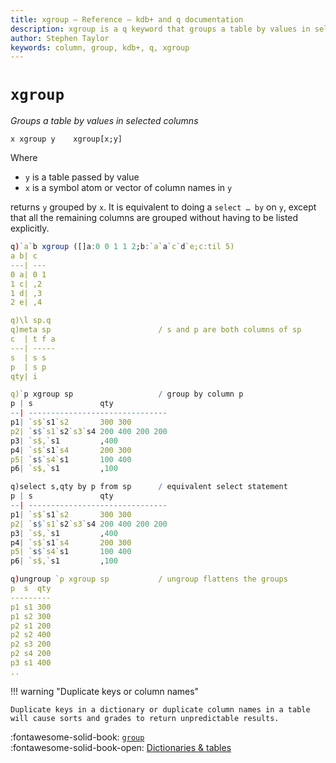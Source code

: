 ```yaml
---
title: xgroup – Reference – kdb+ and q documentation
description: xgroup is a q keyword that groups a table by values in selected columns.
author: Stephen Taylor
keywords: column, group, kdb+, q, xgroup
---
```

# `xgroup`




_Groups a table by values in selected columns_

```syntax
x xgroup y    xgroup[x;y]
```

Where

-   `y` is a table passed by value
-   `x` is a symbol atom or vector of column names in `y`

returns `y` grouped by `x`.
It is equivalent to doing a `select … by` on `y`, except that all the remaining columns are grouped without having to be listed explicitly.

```q
q)`a`b xgroup ([]a:0 0 1 1 2;b:`a`a`c`d`e;c:til 5)
a b| c
---| ---
0 a| 0 1
1 c| ,2
1 d| ,3
2 e| ,4

q)\l sp.q
q)meta sp                        / s and p are both columns of sp
c  | t f a
---| -----
s  | s s
p  | s p
qty| i

q)`p xgroup sp                   / group by column p
p | s               qty
--| -------------------------------
p1| `s$`s1`s2       300 300
p2| `s$`s1`s2`s3`s4 200 400 200 200
p3| `s$,`s1         ,400
p4| `s$`s1`s4       200 300
p5| `s$`s4`s1       100 400
p6| `s$,`s1         ,100

q)select s,qty by p from sp      / equivalent select statement
p | s               qty
--| -------------------------------
p1| `s$`s1`s2       300 300
p2| `s$`s1`s2`s3`s4 200 400 200 200
p3| `s$,`s1         ,400
p4| `s$`s1`s4       200 300
p5| `s$`s4`s1       100 400
p6| `s$,`s1         ,100

q)ungroup `p xgroup sp           / ungroup flattens the groups
p  s  qty
---------
p1 s1 300
p1 s2 300
p2 s1 200
p2 s2 400
p2 s3 200
p2 s4 200
p3 s1 400
..
```


!!! warning "Duplicate keys or column names"

    Duplicate keys in a dictionary or duplicate column names in a table will cause sorts and grades to return unpredictable results.


:fontawesome-solid-book:
[`group`](group.md)
<br>
:fontawesome-solid-book-open:
[Dictionaries & tables](../basics/dictsandtables.md)
